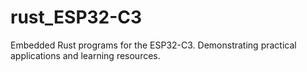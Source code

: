 # rust_ESP32-C3
Embedded Rust programs for the ESP32-C3. Demonstrating practical applications and learning resources. 
